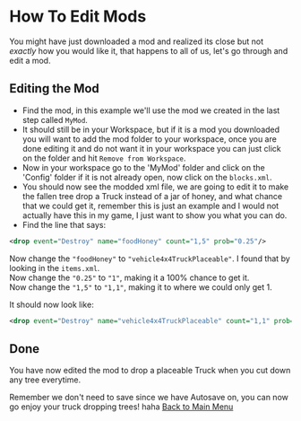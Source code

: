 # How To Edit Mods
You might have just downloaded a mod and realized its close but not _exactly_ how you would like it, that happens to all of us, let's go through and edit a mod.
## Editing the Mod
+ Find the mod, in this example we'll use the mod we created in the last step called `MyMod`.
+ It should still be in your Workspace, but if it is a mod you downloaded you will want to add the mod folder to your workspace, once you are done editing it and do not want it in your workspace you can just click on the folder and hit `Remove from Workspace`.
+ Now in your workspace go to the 'MyMod' folder and click on the 'Config' folder if it is not already open, now click on the `blocks.xml`.
+ You should now see the modded xml file, we are going to edit it to make the fallen tree drop a Truck instead of a jar of honey, and what chance that we could get it, remember this is just an example and I would not actually have this in my game, I just want to show you what you can do.
+ Find the line that says:
```xml
<drop event="Destroy" name="foodHoney" count="1,5" prob="0.25"/>
```
Now change the `"foodHoney"` to `"vehicle4x4TruckPlaceable"`. I found that by looking in the `items.xml`.    
Now change the `"0.25"` to `"1"`, making it a 100% chance to get it.    
Now change the `"1,5"` to `"1,1"`, making it to where we could only get 1.    
   
   
   

It should now look like: 
```xml
<drop event="Destroy" name="vehicle4x4TruckPlaceable" count="1,1" prob="1"/>
```

## Done
You have now edited the mod to drop a placeable Truck when you cut down any tree everytime.    

Remember we don't need to save since we have Autosave on, you can now go enjoy your truck dropping trees! haha
[Back to Main Menu](../../main/README.md)
